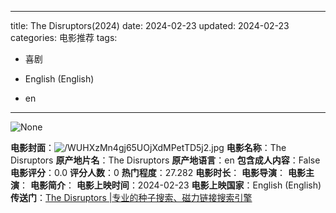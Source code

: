
---
title: The Disruptors(2024)
date: 2024-02-23
updated: 2024-02-23
categories: 电影推荐
tags:

- 喜剧

- English (English)
- en
---

<img src="https://image.tmdb.org/t/p/originalNone" alt="None" title="None">

**电影封面**：<img src="https://image.tmdb.org/t/p/w200/WUHXzMn4gj65UOjXdMPetTD5j2.jpg" alt="/WUHXzMn4gj65UOjXdMPetTD5j2.jpg" title="/WUHXzMn4gj65UOjXdMPetTD5j2.jpg">
**电影名称**：The Disruptors
**原产地片名**：The Disruptors
**原产地语言**：en
**包含成人内容**：False
**电影评分**：0.0
**评分人数**：0
**热门程度**：27.282
**电影时长**：
**电影导演**：
**电影主演**：
**电影简介**：
**电影上映时间**：2024-02-23
**电影上映国家**：English (English)
**传送门**：[The Disruptors |专业的种子搜索、磁力链接搜索引擎](https://movie.amd794.com:2083/?search=The%20Disruptors&ordering=&mode=match_phrase&page_size=10&page=1)

